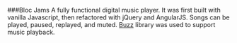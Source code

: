 ###Bloc Jams 
A fully functional digital music player. It was first built with vanilla Javascript, then refactored with jQuery and AngularJS. Songs can be played, paused, replayed, and muted. [Buzz](http://buzz.jaysalvat.com/) library was used to support music playback.
